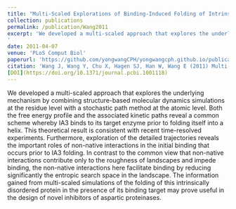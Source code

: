 ```yaml
---
title: "Multi-Scaled Explorations of Binding-Induced Folding of Intrinsically Disordered Protein Inhibitor IA3 to its Target Enzyme"
collection: publications
permalink: /publication/Wang2011
excerpt: 'We developed a multi-scaled approach that explores the underlying mechanism by combining structure-based molecular dynamics simulations at the residue level with a stochastic path method at the atomic level.
'
date: 2011-04-07
venue: 'PLoS Comput Biol'
paperurl: 'https://github.com/yongwangCPH/yongwangcph.github.io/publications/files/Wang2011.pdf'
citation: 'Wang J, Wang Y, Chu X, Hagen SJ, Han W, Wang E (2011) Multi-Scaled Explorations of Binding-Induced Folding of Intrinsically Disordered Protein Inhibitor IA3 to its Target Enzyme. PLoS Comput Biol 7(4): e1001118.' 
[DOI](https://doi.org/10.1371/journal.pcbi.1001118)
---
```

We developed a multi-scaled approach that explores the underlying mechanism by combining structure-based molecular dynamics simulations at the residue level with a stochastic path method at the atomic level. Both the free energy profile and the associated kinetic paths reveal a common scheme whereby IA3 binds to its target enzyme prior to folding itself into a helix. This theoretical result is consistent with recent time-resolved experiments. Furthermore, exploration of the detailed trajectories reveals the important roles of non-native interactions in the initial binding that occurs prior to IA3 folding. In contrast to the common view that non-native interactions contribute only to the roughness of landscapes and impede binding, the non-native interactions here facilitate binding by reducing significantly the entropic search space in the landscape. The information gained from multi-scaled simulations of the folding of this intrinsically disordered protein in the presence of its binding target may prove useful in the design of novel inhibitors of aspartic proteinases.


